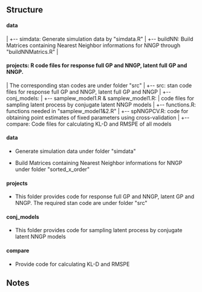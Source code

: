 
Structure
------------------

#### data
|       +--     simdata: Generate simulation data by "simdata.R"
|       +--     buildNN: Build Matrices containing Nearest Neighbor informations for NNGP through "buildNNMatrics.R"
|
#### projects: R code files for response full GP and NNGP, latent full GP and NNGP.
|                   The corresponding stan codes are under folder "src"
|
+-- src: stan code files for response full GP and NNGP, latent full GP and NNGP
|
+-- conj_models:
|       +-- samplew_model1.R & samplew_model1.R:
|                code files for sampling latent process by conjugate latent NNGP models
|       +-- functions.R: functions needed in "samplew_model1&2.R"
|       +-- spNNGPCV.R: code for obtaining point estimates of fixed parameters using cross-validation
|
+-- compare:  Code files for calculating KL-D and RMSPE of all models


#### data

* Generate simulation data under folder "simdata"

* Build Matrices containing Nearest Neighbor informations for NNGP under folder "sorted_x_order"

#### projects

* This folder provides code for response full GP and NNGP, latent GP and NNGP. The required stan code are under folder "src"

#### conj_models

* This folder provides code for sampling latent process by conjugate latent NNGP models

#### compare

* Provide code for calculating KL-D and RMSPE


Notes
---------






